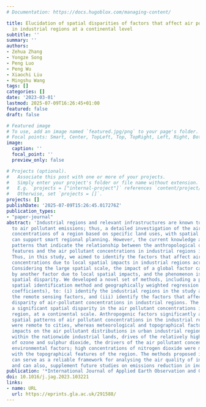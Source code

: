 ```yaml
---
# Documentation: https://docs.hugoblox.com/managing-content/

title: Elucidation of spatial disparities of factors that affect air pollutant concentrations
  in industrial regions at a continental level
subtitle: ''
summary: ''
authors:
- Zehua Zhang
- Yongze Song
- Peng Luo
- Peng Wu
- Xiaochi Liu
- Mingshu Wang
tags: []
categories: []
date: '2023-03-01'
lastmod: 2025-07-09T16:26:45+01:00
featured: false
draft: false

# Featured image
# To use, add an image named `featured.jpg/png` to your page's folder.
# Focal points: Smart, Center, TopLeft, Top, TopRight, Left, Right, BottomLeft, Bottom, BottomRight.
image:
  caption: ''
  focal_point: ''
  preview_only: false

# Projects (optional).
#   Associate this post with one or more of your projects.
#   Simply enter your project's folder or file name without extension.
#   E.g. `projects = ["internal-project"]` references `content/project/deep-learning/index.md`.
#   Otherwise, set `projects = []`.
projects: []
publishDate: '2025-07-09T15:26:45.017276Z'
publication_types:
- "paper-journal"
abstract: 'Industrial regions and relevant infrastructures are known to contribute
  to air pollutant emissions; thus, a detailed investigation of the air pollutant
  concentrations of a region based on specific land uses, with spatial reasoning,
  can support smart regional planning. However, the current knowledge about the spatial
  patterns that indicate the relationship between the anthropological or environmental
  features and the air pollutant concentrations in industrial regions is limited.
  Thus, in this study, we aimed to identify the factors that affect air-pollutant
  concentrations due to local spatial impacts in industrial regions across Australia.
  Considering the large spatial scale, the impact of a global factor can be overwhelmed
  by another factor due to local spatial impacts, and the phenomenon is a kind of
  spatial disparity. We developed a novel set of methods, including a point-of-interests-based
  spatial identification method and geographically weighted regression (with standardised
  coefficients), to: (i) identify the industrial regions in the study area, (ii) collect
  the remote sensing factors, and (iii) identify the factors that affect the spatial
  disparity of air-pollutant concentrations in industrial regions. The results indicated
  a significant spatial disparity in the air pollutant concentrations in the industrial
  region, at a continental scale. Anthropogenic factors significantly affected the
  spatial patterns of air pollutant concentrations in the industrial regions that
  were remote to cities, whereas meteorological and topographical factors had significant
  impacts on the air pollutant distributions in urban industrial regions. Furthermore,
  within the nationwide industrial lands, drives of the relatively high concentrations
  of ozone and sulphur dioxide, the drivers of the air pollutant concentrations were
  environmental factors; high concentrations of nitrogen dioxide were more associated
  with the topographical features of the region. The methods proposed in this study
  can serve as a reliable framework for analysing the air quality of industrial regions
  and can also, supplement future studies on emissions reduction in industrial parks.'
publication: '*International Journal of Applied Earth Observation and Geoinformation*'
doi: 10.1016/j.jag.2023.103221
links:
- name: URL
  url: https://eprints.gla.ac.uk/291588/
---
```

